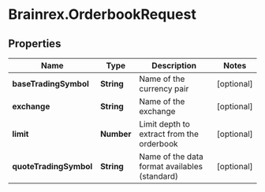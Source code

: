 # Brainrex.OrderbookRequest

## Properties
Name | Type | Description | Notes
------------ | ------------- | ------------- | -------------
**baseTradingSymbol** | **String** | Name of the currency pair | [optional] 
**exchange** | **String** | Name of the exchange | [optional] 
**limit** | **Number** | Limit depth to extract from the orderbook | [optional] 
**quoteTradingSymbol** | **String** | Name of the data format availables (standard) | [optional] 


